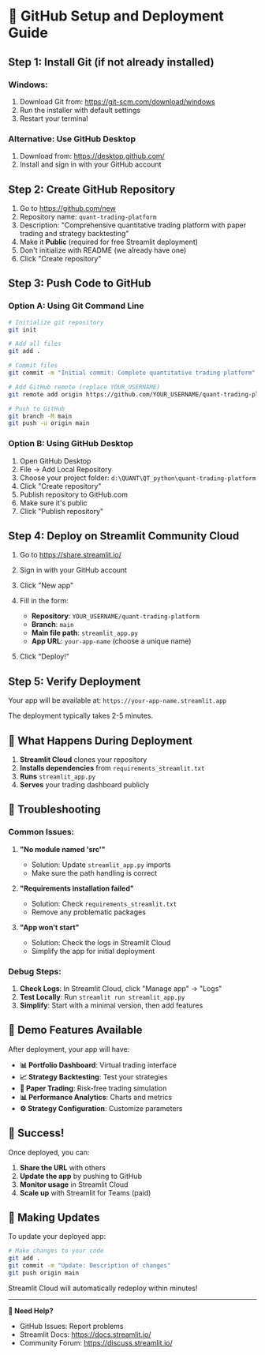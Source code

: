 # 🚀 GitHub Setup and Deployment Guide

## Step 1: Install Git (if not already installed)

### Windows:
1. Download Git from: https://git-scm.com/download/windows
2. Run the installer with default settings
3. Restart your terminal

### Alternative: Use GitHub Desktop
1. Download from: https://desktop.github.com/
2. Install and sign in with your GitHub account

## Step 2: Create GitHub Repository

1. Go to https://github.com/new
2. Repository name: `quant-trading-platform`
3. Description: "Comprehensive quantitative trading platform with paper trading and strategy backtesting"
4. Make it **Public** (required for free Streamlit deployment)
5. Don't initialize with README (we already have one)
6. Click "Create repository"

## Step 3: Push Code to GitHub

### Option A: Using Git Command Line

```bash
# Initialize git repository
git init

# Add all files
git add .

# Commit files
git commit -m "Initial commit: Complete quantitative trading platform"

# Add GitHub remote (replace YOUR_USERNAME)
git remote add origin https://github.com/YOUR_USERNAME/quant-trading-platform.git

# Push to GitHub
git branch -M main
git push -u origin main
```

### Option B: Using GitHub Desktop

1. Open GitHub Desktop
2. File → Add Local Repository
3. Choose your project folder: `d:\QUANT\QT_python\quant-trading-platform`
4. Click "Create repository"
5. Publish repository to GitHub.com
6. Make sure it's public
7. Click "Publish repository"

## Step 4: Deploy on Streamlit Community Cloud

1. Go to https://share.streamlit.io/
2. Sign in with your GitHub account
3. Click "New app"
4. Fill in the form:
   - **Repository**: `YOUR_USERNAME/quant-trading-platform`
   - **Branch**: `main`
   - **Main file path**: `streamlit_app.py`
   - **App URL**: `your-app-name` (choose a unique name)

5. Click "Deploy!"

## Step 5: Verify Deployment

Your app will be available at:
`https://your-app-name.streamlit.app`

The deployment typically takes 2-5 minutes.

## 🎯 What Happens During Deployment

1. **Streamlit Cloud** clones your repository
2. **Installs dependencies** from `requirements_streamlit.txt`
3. **Runs** `streamlit_app.py`
4. **Serves** your trading dashboard publicly

## 🔧 Troubleshooting

### Common Issues:

1. **"No module named 'src'"**
   - Solution: Update `streamlit_app.py` imports
   - Make sure the path handling is correct

2. **"Requirements installation failed"**
   - Solution: Check `requirements_streamlit.txt`
   - Remove any problematic packages

3. **"App won't start"**
   - Solution: Check the logs in Streamlit Cloud
   - Simplify the app for initial deployment

### Debug Steps:

1. **Check Logs**: In Streamlit Cloud, click "Manage app" → "Logs"
2. **Test Locally**: Run `streamlit run streamlit_app.py`
3. **Simplify**: Start with a minimal version, then add features

## 📱 Demo Features Available

After deployment, your app will have:

- **📊 Portfolio Dashboard**: Virtual trading interface
- **📈 Strategy Backtesting**: Test your strategies
- **🎯 Paper Trading**: Risk-free trading simulation
- **📊 Performance Analytics**: Charts and metrics
- **⚙️ Strategy Configuration**: Customize parameters

## 🎉 Success!

Once deployed, you can:

1. **Share the URL** with others
2. **Update the app** by pushing to GitHub
3. **Monitor usage** in Streamlit Cloud
4. **Scale up** with Streamlit for Teams (paid)

## 🔄 Making Updates

To update your deployed app:

```bash
# Make changes to your code
git add .
git commit -m "Update: Description of changes"
git push origin main
```

Streamlit Cloud will automatically redeploy within minutes!

---

**🎯 Need Help?**
- GitHub Issues: Report problems
- Streamlit Docs: https://docs.streamlit.io/
- Community Forum: https://discuss.streamlit.io/
